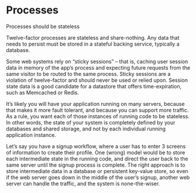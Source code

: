 # Processes

Processes should be stateless

Twelve-factor processes are stateless and share-nothing. 
Any data that needs to persist must be stored in a stateful backing service, typically a database.

Some web systems rely on “sticky sessions” – that is, caching user session data in memory of the app’s
process and expecting future requests from the same visitor to be routed to the same process. 
Sticky sessions are a violation of twelve-factor and should never be used or relied upon. 
Session state data is a good candidate for a datastore that offers time-expiration, such as Memcached or Redis.

It’s likely you will have your application running on many servers, because that makes it more fault tolerant, 
and because you can support more traffic. 
As a rule, you want each of those instances of running code to be stateless. 
In other words, the state of your system is completely defined by your databases and shared storage, and not by 
each individual running application instance.

Let’s say you have a signup workflow, where a user has to enter 3 screens of information to create their profile. 
One (wrong) model would be to store each intermediate state in the running code, and direct the user back to the
same server until the signup process is complete. The right approach is to store intermediate data in a database 
or persistent key-value store, so even if the web server goes down in the middle of the user’s signup, another
web server can handle the traffic, and the system is none-the-wiser.

